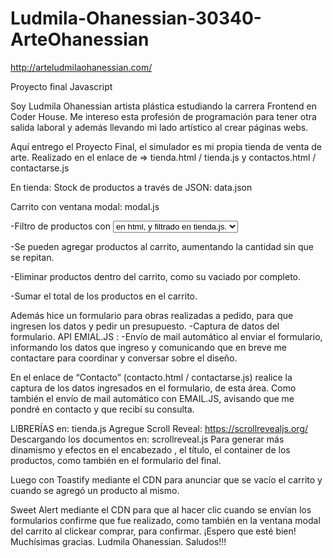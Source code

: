 # Ludmila-Ohanessian-30340-ArteOhanessian
http://arteludmilaohanessian.com/

Proyecto final Javascript 

Soy Ludmila Ohanessian artista plástica estudiando la carrera Frontend en Coder House. Me intereso 
esta profesión de programación para tener otra salida laboral y además llevando mi lado artístico al crear páginas webs. 

Aquí entrego el Proyecto Final, el simulador es mi propia tienda de venta de arte.
Realizado en el enlace de => tienda.html / tienda.js y contactos.html / contactarse.js

En tienda: 
Stock de productos a través de JSON: data.json

Carrito con ventana modal: modal.js

-Filtro de productos con  <select> <option> en html, y filtrado en tienda.js.
 
 
-Se pueden agregar productos al carrito, aumentando la cantidad sin que se repitan.
 
 
-Eliminar productos dentro del carrito, como su vaciado por completo.
 
 
-Sumar el total de los productos en el carrito.
 
 
 


Además hice un formulario para obras realizadas a pedido, para que ingresen los datos y pedir un presupuesto.
-Captura de datos del formulario.
API EMIAL.JS :
-Envío de mail automático al enviar el formulario, informando los datos que ingreso y comunicando que
 en breve me contactare para coordinar y conversar sobre el diseño.
 

 
En el enlace de “Contacto” (contacto.html / contactarse.js)
realice la captura de los datos ingresados en el formulario, de esta área.
Como también el envío de mail automático con EMAIL.JS, avisando que me pondré en contacto y que recibí su consulta.
 

LIBRERÍAS en: tienda.js
Agregue Scroll Reveal: https://scrollrevealjs.org/
Descargando los documentos en: scrollreveal.js 
Para generar más dinamismo y efectos en el encabezado , el título, el container de los productos, como también en el formulario del final.
 

Luego con Toastify mediante el CDN para anunciar que se vacío el carrito y cuando se agregó un producto al mismo.

Sweet Alert mediante el CDN para que al hacer clic cuando se envían los formularios confirme que fue realizado, 
como también en la ventana modal del carrito al clickear comprar, para confirmar.
¡Espero que esté bien! Muchísimas gracias.
Ludmila Ohanessian.
Saludos!!!
